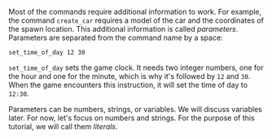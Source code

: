 Most of the commands require additional information to work. For example, the command `create_car` requires a model of the car and the coordinates of the spawn location. This additional information is called _parameters_. Parameters are separated from the command name by a space:

```sb
set_time_of_day 12 30
```

`set_time_of_day` sets the game clock. It needs two integer numbers, one for the hour and one for the minute, which is why it's followed by `12` and `30`. When the game encounters this instruction, it will set the time of day to `12:30`.

Parameters can be numbers, strings, or variables. We will discuss variables later. For now, let's focus on numbers and strings. For the purpose of this tutorial, we will call them _literals_.